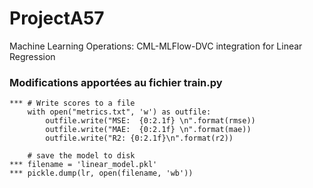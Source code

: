 # ProjectA57
Machine Learning Operations: CML-MLFlow-DVC integration for Linear Regression


### Modifications apportées au fichier train.py

     
    *** # Write scores to a file
        with open("metrics.txt", 'w') as outfile:
            outfile.write("MSE:  {0:2.1f} \n".format(rmse))
            outfile.write("MAE:  {0:2.1f} \n".format(mae))
            outfile.write("R2: {0:2.1f}\n".format(r2))
            
        # save the model to disk
    *** filename = 'linear_model.pkl'
    *** pickle.dump(lr, open(filename, 'wb'))
